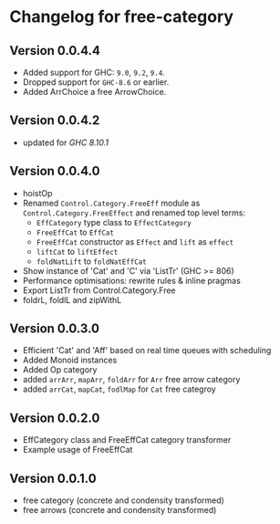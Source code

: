 # Changelog for free-category

## Version 0.0.4.4
- Added support for GHC: `9.0`, `9.2`, `9.4`.
- Dropped support for `GHC-8.6` or earlier.
- Added ArrChoice a free ArrowChoice.

## Version 0.0.4.2
- updated for *GHC 8.10.1*

## Version 0.0.4.0
- hoistOp
- Renamed `Control.Category.FreeEff` module as `Control.Category.FreeEffect`
  and renamed top level terms:
    - `EffCategory` type class to `EffectCategory`
    - `FreeEffCat` to `EffCat`
    - `FreeEffCat` constructor as `Effect` and `lift` as `effect`
    - `liftCat` to `liftEffect`
    - `foldNatLift` to `foldNatEffCat`
- Show instance of 'Cat' and 'C' via 'ListTr' (GHC >= 806)
- Performance optimisations: rewrite rules & inline pragmas
- Export ListTr from Control.Category.Free
- foldrL, foldlL and zipWithL

## Version 0.0.3.0
- Efficient 'Cat' and 'Aff' based on real time queues with scheduling
- Added Monoid instances 
- Added Op category
- added `arrArr`, `mapArr`, `foldArr` for `Arr` free arrow category
- added `arrCat`, `mapCat`, `fodlMap` for `Cat` free categroy

## Version 0.0.2.0

- EffCategory class and FreeEffCat category transformer
- Example usage of FreeEffCat

## Version 0.0.1.0
- free category (concrete and condensity transformed)
- free arrows (concrete and condensity transformed)

